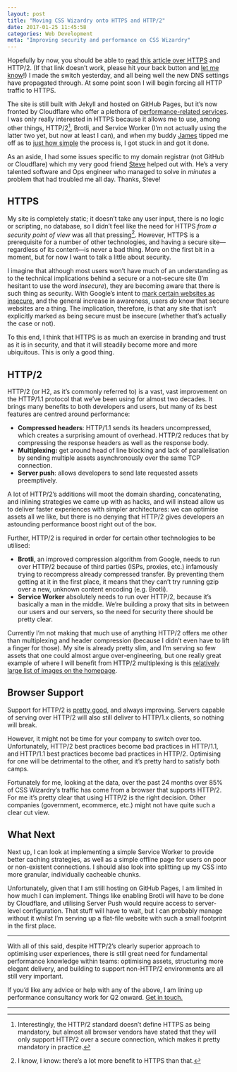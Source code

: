 ```yaml
---
layout: post
title: "Moving CSS Wizardry onto HTTPS and HTTP/2"
date: 2017-01-25 11:45:58
categories: Web Development
meta: "Improving security and performance on CSS Wizardry"
---
```


Hopefully by now, you should be able to [read this article over
HTTPS](https://csswizardry.com/2017/01/moving-css-wizardry-onto-https-and-http-2/)
and HTTP/2. (If that link doesn’t work, please hit your back button and [let me
know](https://twitter.com/csswizardry)!) I made the switch yesterday, and all
being well the new DNS settings have propagated through. At some point soon I
will begin forcing all HTTP traffic to HTTPS.

The site is still built with Jekyll and hosted on GitHub Pages, but it’s now
fronted by Cloudflare who offer a plethora of [performance-related
services](https://www.cloudflare.com/performance/). I was only really interested
in HTTPS because it allows me to use, among other things, HTTP/2[^1], Brotli,
and Service Worker (I’m not actually using the latter two yet, but now at least
I can), and when my buddy [James](https://twitter.com/jameskirkby) tipped me off
as to [just how
simple](https://blog.cloudflare.com/secure-and-fast-github-pages-with-cloudflare/)
the process is, I got stuck in and got it done.

As an aside, I had some issues specific to my domain registrar (not GitHub or
Cloudflare) which my very good friend
[Steve](https://twitter.com/StephenMelrose) helped out with. He’s a very
talented software and Ops engineer who managed to solve in _minutes_ a problem
that had troubled me all day. Thanks, Steve!

## HTTPS

My site is completely static; it doesn’t take any user input, there is no logic
or scripting, no database, so I didn’t feel like the need for HTTPS _from a
security point of view_ was all that pressing[^2]. However, HTTPS is a
prerequisite for a number of other technologies, and having a secure
site—regardless of its content—is never a bad thing. More on the first bit in a
moment, but for now I want to talk a little about security.

I imagine that although most users won’t have much of an understanding as to the
technical implications behind a secure or a not-secure site (I’m hesitant to use
the word _insecure_), they are becoming aware that there is such thing as
security. With Google’s intent to [mark certain websites as
insecure](https://security.googleblog.com/2016/09/moving-towards-more-secure-web.html),
and the general increase in awareness, users _do_ know that secure websites are
a thing. The implication, therefore, is that any site that isn’t explicitly
marked as being secure must be insecure (whether that’s actually the case or
not).

To this end, I think that HTTPS is as much an exercise in branding and trust as
it is in security, and that it will steadily become more and more ubiquitous.
This is only a good thing.

## HTTP/2

HTTP/2 (or H2, as it’s commonly referred to) is a vast, vast improvement on the
HTTP/1.1 protocol that we’ve been using for almost two decades. It brings many
benefits to both developers and users, but many of its best features are centred
around performance:

* **Compressed headers**: HTTP/1.1 sends its headers uncompressed, which creates
  a surprising amount of overhead. HTTP/2 reduces that by compressing the
  response headers as well as the response body.
* **Multiplexing:** get around head of line blocking and lack of parallelisation
  by sending multiple assets asynchronously over the same TCP connection.
* **Server push**: allows developers to send late requested assets preemptively.

A lot of HTTP/2’s additions will moot the domain sharding, concatenating, and
inlining strategies we came up with as hacks, and will instead allow us to
deliver faster experiences with simpler architectures: we can optimise assets
all we like, but there is no denying that HTTP/2 gives developers an astounding
performance boost right out of the box.

Further, HTTP/2 is required in order for certain other technologies to be
utilised:

* **Brotli**, an improved compression algorithm from Google, needs to run over
  HTTP/2 because of third parties (ISPs, proxies, etc.) infamously trying to
  recompress already compressed transfer. By preventing them getting at it in
  the first place, it means that they can’t try running gzip over a new, unknown
  content encoding (e.g. Brotli).
* **Service Worker** absolutely needs to run over HTTP/2, because it’s basically
  a man in the middle. We’re building a proxy that sits in between our users and
  our servers, so the need for security there should be pretty clear.

Currently I’m not making that much use of anything HTTP/2 offers me other than
multiplexing and header compression (because I didn’t even have to lift a
finger for those). My site is already pretty slim, and I’m serving so few assets
that one could almost argue over-engineering, but one really great example of
where I will benefit from HTTP/2 multiplexing is this [relatively large list of
images on the homepage](/#section:clients).

## Browser Support

Support for HTTP/2 is [pretty good](http://caniuse.com/#feat=http2), and always
improving. Servers capable of serving over HTTP/2 will also still deliver to
HTTP/1.x clients, so nothing will break.

However, it might not be time for your company to switch over too.
Unfortunately, HTTP/2 best practices become bad practices in HTTP/1.1, and
HTTP/1.1 best practices become bad practices in HTTP/2. Optimising for one will
be detrimental to the other, and it’s pretty hard to satisfy both camps.

Fortunately for me, looking at the data, over the past 24 months over 85%
of CSS Wizardry’s traffic has come from a browser that supports HTTP/2. For me
it’s pretty clear that using HTTP/2 is the right decision. Other companies
(government, ecommerce, etc.) might not have quite such a clear cut view.

## What Next

Next up, I can look at implementing a simple Service Worker to provide better
caching strategies, as well as a simple offline page for users on poor or
non-existent connections. I should also look into splitting up my CSS into more
granular, individually cacheable chunks.

Unfortunately, given that I am still hosting on GitHub Pages, I am limited in
how much I can implement. Things like enabling Brotli will have to be done by
Cloudflare, and utilising Server Push would require access to server-level
configuration. That stuff will have to wait, but I can probably manage without
it whilst I’m serving up a flat-file website with such a small footprint in the
first place.

- - -

With all of this said, despite HTTP/2’s clearly superior approach to optimising
user experiences, there is still great need for fundamental performance
knowledge within teams: optimising assets, structuring more elegant delivery,
and building to support non-HTTP/2 environments are all still very important.

If you’d like any advice or help with any of the above, I am lining up
performance consultancy work for Q2 onward. [Get in touch.](/contact/)

- - -

[^1]: Interestingly, the HTTP/2 standard doesn’t define HTTPS as being mandatory, but almost all browser vendors have stated that they will only support HTTP/2 over a secure connection, which makes it pretty mandatory in practice.
[^2]: I know, I know: there’s a lot more benefit to HTTPS than that.
